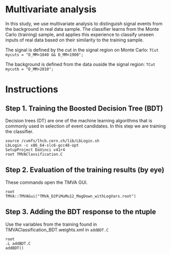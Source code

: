 # Multivariate analysis

In this study, we use multivariate analysis to distinguish signal events from the background in real data sample. The classifier learns from the Monte Carlo (training) sample, and applies this experience to classify unseen inputs of real data based on their similarity to the training sample.

The signal is defined by the cut in the signal region on Monte Carlo: `TCut mycuts = "D_MM>1840 && D_MM<1900";`

The background is defined from the data ouside the signal region: `TCut mycutb = "D_MM>2010";`

# Instructions

## Step 1. Training the Boosted Decision Tree (BDT)

Decision trees (DT) are one of the machine learning algorithms that is commonly used in selection of event candidates. In this step we are training the classifier.

```
source /cvmfs/lhcb.cern.ch/lib/LbLogin.sh
LbLogin -c x86_64-slc6-gcc48-opt
SetupProject DaVinci v41r4
root TMVAClassification.C
```

## Step 2. Evaluation of the training results (by eye)

These commands open the TMVA GUI.

```
root
TMVA::TMVAGui("TMVA_D2PiMuMu12_MagDown_withLogVars.root")
```

## Step 3. Adding the BDT response to the ntuple

Use the variables from the training found in TMVAClassification_BDT.weights.xml in `addBDT.C`

```
root
.L addBDT.C
addBDT()
```
